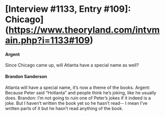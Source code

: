 # [Interview #1133, Entry #109]: Chicago](https://www.theoryland.com/intvmain.php?i=1133#109)

#### Argent

Since Chicago came up, will Atlanta have a special name as well?

#### Brandon Sanderson

Atlanta will have a special name, it’s now a theme of the books.
Argent: Because Peter said “Hotlanta” and people think he’s joking, like he usually does.
Brandon: I’m not going to ruin one of Peter’s jokes if it indeed is a joke. But I haven’t written the book yet so he hasn’t read-- I mean I’ve written parts of it but he hasn’t read anything of the book.


